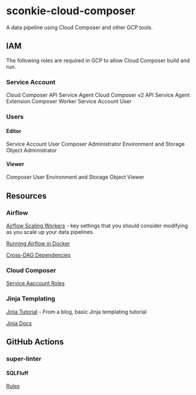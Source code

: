 # sconkie-cloud-composer
A data pipeline using Cloud Composer and other GCP tools.

## IAM
The following roles are required in GCP to allow Cloud Composer build and run.
### Service Account
Cloud Composer API Service Agent
Cloud Composer v2 API Service Agent Extension
Composer Worker
Service Account User

### Users
#### Editor
Service Account User
Composer Administrator
Environment and Storage Object Administrator

#### Viewer
Composer User
Environment and Storage Object Viewer


## Resources
### Airflow
[Airflow Scaling Workers](https://www.astronomer.io/guides/airflow-scaling-workers/) - key settings that you should consider modifying as you scale up your data pipelines.

[Running Airflow in Docker](https://airflow.apache.org/docs/apache-airflow/stable/start/docker.html)

[Cross-DAG Dependencies](https://airflow.apache.org/docs/apache-airflow/stable/howto/operator/external_task_sensor.html#cross-dag-dependencies)

### Cloud Composer
[Service Aaccount Roles](https://cloud.google.com/composer/docs/composer-2/access-control)

### Jinja Templating
[Jinja Tutorial](https://zetcode.com/python/jinja/) - From a blog, basic Jinja templating tutorial

[Jinja Docs](https://jinja.palletsprojects.com/en/3.1.x/)

## GitHub Actions
### super-linter

#### SQLFluff
[Rules](https://docs.sqlfluff.com/en/stable/rules.html)
